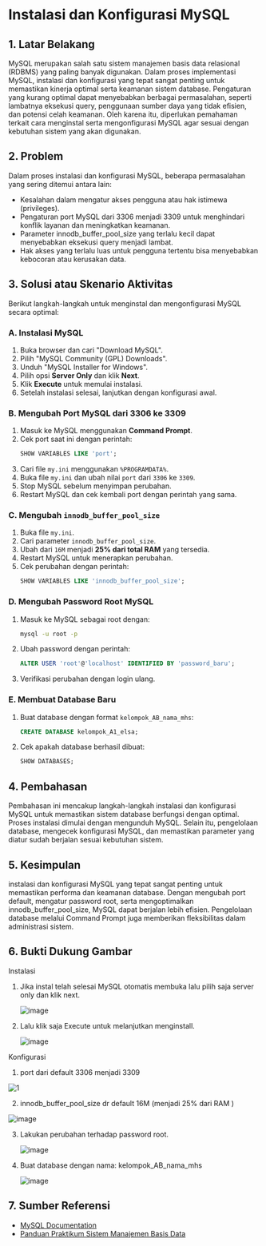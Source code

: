 # Instalasi dan Konfigurasi MySQL

## 1. Latar Belakang
MySQL merupakan salah satu sistem manajemen basis data relasional (RDBMS) yang paling banyak digunakan. Dalam proses implementasi MySQL, instalasi dan konfigurasi yang tepat sangat penting untuk memastikan kinerja optimal serta keamanan sistem database. Pengaturan yang kurang optimal dapat menyebabkan berbagai permasalahan, seperti lambatnya eksekusi query, penggunaan sumber daya yang tidak efisien, dan potensi celah keamanan. Oleh karena itu, diperlukan pemahaman terkait cara menginstal serta mengonfigurasi MySQL agar sesuai dengan kebutuhan sistem yang akan digunakan.

## 2. Problem
Dalam proses instalasi dan konfigurasi MySQL, beberapa permasalahan yang sering ditemui antara lain:

- Kesalahan dalam mengatur akses pengguna atau hak istimewa (privileges).
- Pengaturan port MySQL dari 3306 menjadi 3309 untuk menghindari konflik layanan dan meningkatkan keamanan.
- Parameter innodb_buffer_pool_size yang terlalu kecil dapat menyebabkan eksekusi query menjadi lambat.
- Hak akses yang terlalu luas untuk pengguna tertentu bisa menyebabkan kebocoran atau kerusakan data.

## 3. Solusi atau Skenario Aktivitas
Berikut langkah-langkah untuk menginstal dan mengonfigurasi MySQL secara optimal:

### A. Instalasi MySQL
1. Buka browser dan cari "Download MySQL".
2. Pilih "MySQL Community (GPL) Downloads".
3. Unduh "MySQL Installer for Windows".
4. Pilih opsi **Server Only** dan klik **Next**.
5. Klik **Execute** untuk memulai instalasi.
6. Setelah instalasi selesai, lanjutkan dengan konfigurasi awal.

### B. Mengubah Port MySQL dari 3306 ke 3309
1. Masuk ke MySQL menggunakan **Command Prompt**.
2. Cek port saat ini dengan perintah:
   ```sql
   SHOW VARIABLES LIKE 'port';
   ```
3. Cari file `my.ini` menggunakan `%PROGRAMDATA%`.
4. Buka file `my.ini` dan ubah nilai `port` dari `3306` ke `3309`.
5. Stop MySQL sebelum menyimpan perubahan.
6. Restart MySQL dan cek kembali port dengan perintah yang sama.

### C. Mengubah `innodb_buffer_pool_size`
1. Buka file `my.ini`.
2. Cari parameter `innodb_buffer_pool_size`.
3. Ubah dari `16M` menjadi **25% dari total RAM** yang tersedia.
4. Restart MySQL untuk menerapkan perubahan.
5. Cek perubahan dengan perintah:
   ```sql
   SHOW VARIABLES LIKE 'innodb_buffer_pool_size';
   ```
   
### D. Mengubah Password Root MySQL
1. Masuk ke MySQL sebagai root dengan:
   ```sh
   mysql -u root -p
   ```
2. Ubah password dengan perintah:
   ```sql
   ALTER USER 'root'@'localhost' IDENTIFIED BY 'password_baru';
   ```
3. Verifikasi perubahan dengan login ulang.

### E. Membuat Database Baru
1. Buat database dengan format `kelompok_AB_nama_mhs`:
   ```sql
   CREATE DATABASE kelompok_A1_elsa;
   ```
2. Cek apakah database berhasil dibuat:
   ```sql
   SHOW DATABASES;
   ```
   
## 4. Pembahasan
Pembahasan ini mencakup langkah-langkah instalasi dan konfigurasi MySQL untuk memastikan sistem database berfungsi dengan optimal. Proses instalasi dimulai dengan mengunduh MySQL. Selain itu, pengelolaan database, mengecek konfigurasi MySQL, dan memastikan parameter yang diatur sudah berjalan sesuai kebutuhan sistem.

## 5. Kesimpulan
 instalasi dan konfigurasi MySQL yang tepat sangat penting untuk memastikan performa dan keamanan database. Dengan mengubah port default, mengatur password root, serta mengoptimalkan innodb_buffer_pool_size, MySQL dapat berjalan lebih efisien. Pengelolaan database melalui Command Prompt juga memberikan fleksibilitas dalam administrasi sistem.

## 6. Bukti Dukung Gambar
Instalasi
1) Jika instal telah selesai MySQL otomatis membuka lalu pilih saja server only dan klik next.
   
   ![image](https://github.com/user-attachments/assets/d5c3925d-7e10-4426-8b83-76adec3c3889)
2) Lalu klik saja Execute untuk melanjutkan menginstall.

   ![image](https://github.com/user-attachments/assets/edc4ffa8-9837-4e13-8282-cd925e335d5e)

Konfigurasi

1)	port dari default 3306 menjadi 3309
   
   ![1](https://github.com/user-attachments/assets/0e14f3dc-6278-4364-a231-db5118317f76)

2)	innodb_buffer_pool_size dr default 16M (menjadi 25% dari RAM )

   ![image](https://github.com/user-attachments/assets/145598d3-430e-4d8b-9968-eb27ce423bca)

3) Lakukan perubahan terhadap password root.

   ![image](https://github.com/user-attachments/assets/f802c8d0-41e2-40af-b163-7c81f84a995a)
4. Buat database dengan nama: kelompok_AB_nama_mhs

   ![image](https://github.com/user-attachments/assets/abebee92-394c-498d-8060-eb8253d9eb1b)

## 7. Sumber Referensi
- [MySQL Documentation](https://dev.mysql.com/doc/)
- [Panduan Praktikum Sistem Manajemen Basis Data](https://drive.google.com/file/d/1E1SBJXj0sZxMpt6FOjliDfrdSAc26y47/view?usp=sharing)

